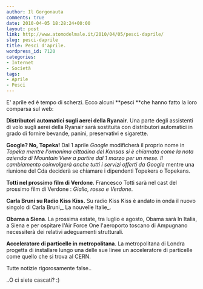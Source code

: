 ```yaml
---
author: Il Gorgonauta
comments: true
date: 2010-04-05 18:28:24+00:00
layout: post
link: http://www.atomodelmale.it/2010/04/05/pesci-daprile/
slug: pesci-daprile
title: Pesci d'aprile.
wordpress_id: 7120
categories:
- Internet
- Società
tags:
- Aprile
- Pesci
---
```


E' aprile ed è tempo di scherzi. Ecco alcuni **pesci **che hanno fatto la loro comparsa sul web:

**Distributori automatici sugli aerei della Ryanair**. Una parte degli assistenti di volo sugli aerei della Ryanair sarà sostituita con distributori automatici in grado di fornire bevande, panini, preservativi e sigarette.

**Google? No, Topeka!** Dal 1 aprile _Google_ modificherà il proprio nome in _Topeka _mentre l'omonima cittadina del Kansas si è chiamata come la nota azienda di Mountain View a partire dal 1 marzo per un mese. Il cambiamento coinvolgerà anche tutti i servizi offerti da_ Google_ mentre una riunione del Cda deciderà se chiamare i dipendenti Topekers o Topekans.<!-- more -->



**Totti nel prossimo film di Verdone**. Francesco Totti sarà nel cast del prossimo film di Verdone : _Giallo, rosso e Verdone_.

**Carla Bruni su Radio Kiss Kiss.** Su radio Kiss Kiss è andato in onda il nuovo singolo di Carla Bruni,_ La nouvelle Italie_.

**Obama a Siena**. La prossima estate, tra luglio e agosto, Obama sarà In Italia, a Siena e per ospitare l'Air Force One l'aeroporto toscano di Ampugnano necessiterà dei relativi adeguamenti strutturali.

**Acceleratore di particelle in metropolitana**. La metropolitana di Londra progetta di installare lungo una delle sue linee un acceleratore di particelle come quello che si trova al CERN.

Tutte notizie rigorosamente false..

..O ci siete cascati? :)
